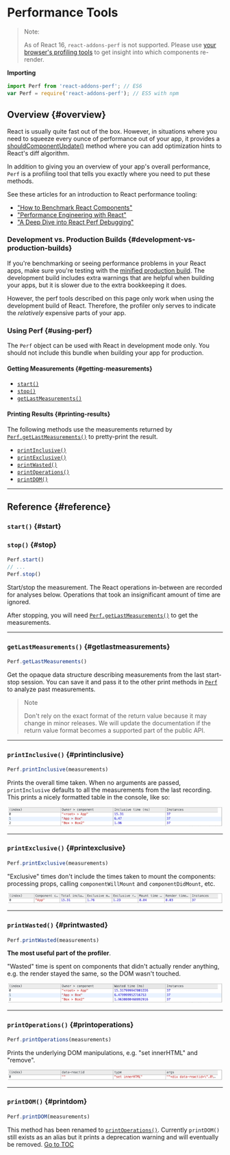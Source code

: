 
# Performance Tools


> Note:
>
> As of React 16, `react-addons-perf` is not supported. Please use [your browser's profiling tools](./optimizing-performance.html#profiling-components-with-the-chrome-performance-tab) to get insight into which components re-render.

**Importing**

```javascript
import Perf from 'react-addons-perf'; // ES6
var Perf = require('react-addons-perf'); // ES5 with npm
```


## Overview {#overview}

React is usually quite fast out of the box. However, in situations where you need to squeeze every ounce of performance out of your app, it provides a [shouldComponentUpdate()](./react-component.html#shouldcomponentupdate) method where you can add optimization hints to React's diff algorithm.

In addition to giving you an overview of your app's overall performance, `Perf` is a profiling tool that tells you exactly where you need to put these methods.

See these articles for an introduction to React performance tooling:

 - ["How to Benchmark React Components"](https://medium.com/code-life/how-to-benchmark-react-components-the-quick-and-dirty-guide-f595baf1014c)
 - ["Performance Engineering with React"](https://benchling.engineering/performance-engineering-with-react-e03013e53285)
 - ["A Deep Dive into React Perf Debugging"](https://benchling.engineering/a-deep-dive-into-react-perf-debugging-fd2063f5a667) 

### Development vs. Production Builds {#development-vs-production-builds}

If you're benchmarking or seeing performance problems in your React apps, make sure you're testing with the [minified production build](/downloads.html). The development build includes extra warnings that are helpful when building your apps, but it is slower due to the extra bookkeeping it does.

However, the perf tools described on this page only work when using the development build of React. Therefore, the profiler only serves to indicate the _relatively_ expensive parts of your app.

### Using Perf {#using-perf}

The `Perf` object can be used with React in development mode only. You should not include this bundle when building your app for production.

#### Getting Measurements {#getting-measurements}

 - [`start()`](#start)
 - [`stop()`](#stop)
 - [`getLastMeasurements()`](#getlastmeasurements)

#### Printing Results {#printing-results}

The following methods use the measurements returned by [`Perf.getLastMeasurements()`](#getlastmeasurements) to pretty-print the result.

 - [`printInclusive()`](#printinclusive)
 - [`printExclusive()`](#printexclusive)
 - [`printWasted()`](#printwasted)
 - [`printOperations()`](#printoperations)
 - [`printDOM()`](#printdom)

* * *

## Reference {#reference}

### `start()` {#start}
### `stop()` {#stop}

```javascript
Perf.start()
// ...
Perf.stop()
```

Start/stop the measurement. The React operations in-between are recorded for analyses below. Operations that took an insignificant amount of time are ignored.

After stopping, you will need [`Perf.getLastMeasurements()`](#getlastmeasurements) to get the measurements.

* * *

### `getLastMeasurements()` {#getlastmeasurements}

```javascript
Perf.getLastMeasurements()
```

Get the opaque data structure describing measurements from the last start-stop session. You can save it and pass it to the other print methods in [`Perf`](#printing-results) to analyze past measurements.

> Note
>
> Don't rely on the exact format of the return value because it may change in minor releases. We will update the documentation if the return value format becomes a supported part of the public API.

* * *

### `printInclusive()` {#printinclusive}

```javascript
Perf.printInclusive(measurements)
```

Prints the overall time taken. When no arguments are passed, `printInclusive` defaults to all the measurements from the last recording. This prints a nicely formatted table in the console, like so:

![](./docs/perf-inclusive.png)

* * *

### `printExclusive()` {#printexclusive}

```javascript
Perf.printExclusive(measurements)
```

"Exclusive" times don't include the times taken to mount the components: processing props, calling `componentWillMount` and `componentDidMount`, etc.

![](./docs/perf-exclusive.png)

* * *

### `printWasted()` {#printwasted}

```javascript
Perf.printWasted(measurements)
```

**The most useful part of the profiler**.

"Wasted" time is spent on components that didn't actually render anything, e.g. the render stayed the same, so the DOM wasn't touched.

![](./docs/perf-wasted.png)

* * *

### `printOperations()` {#printoperations}

```javascript
Perf.printOperations(measurements)
```

Prints the underlying DOM manipulations, e.g. "set innerHTML" and "remove".

![](./docs/perf-dom.png)

* * *

### `printDOM()` {#printdom}

```javascript
Perf.printDOM(measurements)
```

This method has been renamed to [`printOperations()`](#printoperations). Currently `printDOM()` still exists as an alias but it prints a deprecation warning and will eventually be removed.
<span style="float: footnote;"><a href="./index.html#toc">Go to TOC</a></span>
